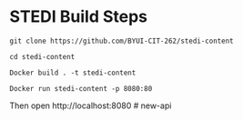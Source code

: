 # STEDI Build Steps

`git clone https://github.com/BYUI-CIT-262/stedi-content`

`cd stedi-content`

`Docker build . -t stedi-content`

`Docker run stedi-content -p 8080:80`

Then open http://localhost:8080
#   n e w - a p i  
 